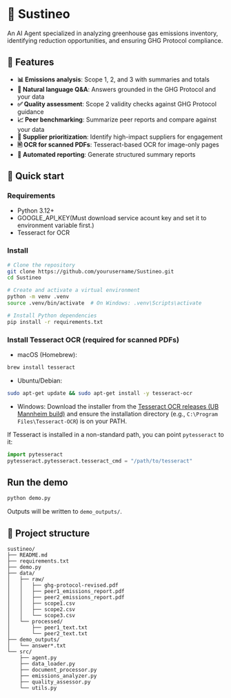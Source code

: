 # 🌿 Sustineo

An AI Agent specialized in analyzing greenhouse gas emissions inventory, identifying reduction opportunities, and ensuring GHG Protocol compliance.

## 🎯 Features

- **📊 Emissions analysis**: Scope 1, 2, and 3 with summaries and totals
- **💬 Natural language Q&A**: Answers grounded in the GHG Protocol and your data
- **✅ Quality assessment**: Scope 2 validity checks against GHG Protocol guidance
- **📈 Peer benchmarking**: Summarize peer reports and compare against your data
- **🎯 Supplier prioritization**: Identify high-impact suppliers for engagement
- **🖹 OCR for scanned PDFs**: Tesseract-based OCR for image-only pages
- **📝 Automated reporting**: Generate structured summary reports

## 🚀 Quick start

### Requirements

- Python 3.12+
- GOOGLE_API_KEY(Must download service acount key and set it to environment variable first.)
- Tesseract for OCR

### Install

```bash
# Clone the repository
git clone https://github.com/yourusername/Sustineo.git
cd Sustineo

# Create and activate a virtual environment
python -m venv .venv
source .venv/bin/activate  # On Windows: .venv\Scripts\activate

# Install Python dependencies
pip install -r requirements.txt
```

### Install Tesseract OCR (required for scanned PDFs)

- macOS (Homebrew):
```bash
brew install tesseract
```

- Ubuntu/Debian:
```bash
sudo apt-get update && sudo apt-get install -y tesseract-ocr
```

- Windows:
Download the installer from the [Tesseract OCR releases (UB Mannheim build)](https://github.com/UB-Mannheim/tesseract/wiki) and ensure the installation directory (e.g., `C:\Program Files\Tesseract-OCR`) is on your PATH.

If Tesseract is installed in a non-standard path, you can point `pytesseract` to it:

```python
import pytesseract
pytesseract.pytesseract.tesseract_cmd = "/path/to/tesseract"
```

## Run the demo

```bash
python demo.py
```

Outputs will be written to `demo_outputs/`.

## 📁 Project structure

```
sustineo/
├── README.md
├── requirements.txt
├── demo.py
├── data/
│   ├── raw/
│   │   ├── ghg-protocol-revised.pdf
│   │   ├── peer1_emissions_report.pdf
│   │   ├── peer2_emissions_report.pdf
│   │   ├── scope1.csv
│   │   ├── scope2.csv
│   │   └── scope3.csv
│   └── processed/
│       ├── peer1_text.txt
│       └── peer2_text.txt
├── demo_outputs/
│   └── answer*.txt
└── src/
    ├── agent.py
    ├── data_loader.py
    ├── document_processor.py
    ├── emissions_analyzer.py
    ├── quality_assessor.py
    └── utils.py
```